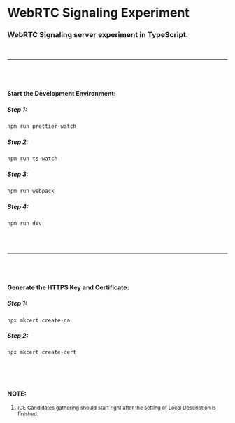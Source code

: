 # WebRTC Signaling Experiment
### WebRTC Signaling server experiment in TypeScript.

<br>

---

<br>
<br>

#### Start the Development Environment:
##### Step 1:
```
npm run prettier-watch
```

##### Step 2:
```
npm run ts-watch
```

##### Step 3:
```
npm run webpack
```

##### Step 4:
```
npm run dev
```

<br>
<br>

---

<br>
<br>

#### Generate the HTTPS Key and Certificate:
##### Step 1:
```
npx mkcert create-ca
```


##### Step 2:
```
npx mkcert create-cert
```

<br>
<br>
<br>

**NOTE:**   
1. <small>ICE Candidates gathering should start right after the setting of Local Description is finished.</small>
